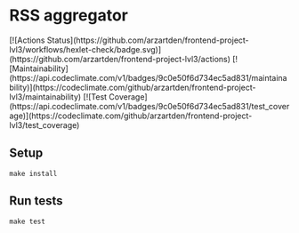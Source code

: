 <p align="center">
  <h1>RSS aggregator</h1>
  [![Actions Status](https://github.com/arzartden/frontend-project-lvl3/workflows/hexlet-check/badge.svg)](https://github.com/arzartden/frontend-project-lvl3/actions)
  [![Maintainability](https://api.codeclimate.com/v1/badges/9c0e50f6d734ec5ad831/maintainability)](https://codeclimate.com/github/arzartden/frontend-project-lvl3/maintainability)
  [![Test Coverage](https://api.codeclimate.com/v1/badges/9c0e50f6d734ec5ad831/test_coverage)](https://codeclimate.com/github/arzartden/frontend-project-lvl3/test_coverage)
  <h2>Setup</h2>
  <code>make install</code>
  <h2>Run tests</h2>
  <code>make test</code>
</p>
